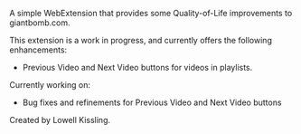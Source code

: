 A simple WebExtension that provides some Quality-of-Life improvements to giantbomb.com.

This extension is a work in progress, and currently offers the following enhancements:
- Previous Video and Next Video buttons for videos in playlists.

Currently working on:
- Bug fixes and refinements for Previous Video and Next Video buttons

Created by Lowell Kissling.
